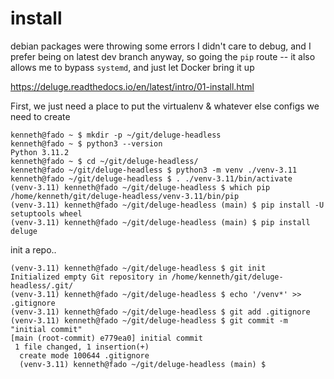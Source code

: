 # install
debian packages were throwing some errors I didn't care to debug, and I prefer
being on latest dev branch anyway, so going the `pip` route -- it also allows
me to bypass `systemd`, and just let Docker bring it up

https://deluge.readthedocs.io/en/latest/intro/01-install.html

First, we just need a place to put the virtualenv & whatever else configs we need to create
```
kenneth@fado ~ $ mkdir -p ~/git/deluge-headless
kenneth@fado ~ $ python3 --version
Python 3.11.2
kenneth@fado ~ $ cd ~/git/deluge-headless/
kenneth@fado ~/git/deluge-headless $ python3 -m venv ./venv-3.11
kenneth@fado ~/git/deluge-headless $ . ./venv-3.11/bin/activate
(venv-3.11) kenneth@fado ~/git/deluge-headless $ which pip
/home/kenneth/git/deluge-headless/venv-3.11/bin/pip
(venv-3.11) kenneth@fado ~/git/deluge-headless (main) $ pip install -U setuptools wheel
(venv-3.11) kenneth@fado ~/git/deluge-headless (main) $ pip install deluge
```
init a repo..
```
(venv-3.11) kenneth@fado ~/git/deluge-headless $ git init
Initialized empty Git repository in /home/kenneth/git/deluge-headless/.git/
(venv-3.11) kenneth@fado ~/git/deluge-headless $ echo '/venv*' >> .gitignore
(venv-3.11) kenneth@fado ~/git/deluge-headless $ git add .gitignore
(venv-3.11) kenneth@fado ~/git/deluge-headless $ git commit -m "initial commit"
[main (root-commit) e779ea0] initial commit
 1 file changed, 1 insertion(+)
  create mode 100644 .gitignore
  (venv-3.11) kenneth@fado ~/git/deluge-headless (main) $ 
```

